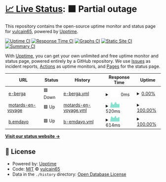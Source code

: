 # [📈 Live Status](https://vulcain65.github.io/upptime): <!--live status--> **🟧 Partial outage**

This repository contains the open-source uptime monitor and status page for [vulcain65](https://vulcain65.github.io/upptime), powered by [Upptime](https://github.com/upptime/upptime).

[![Uptime CI](https://github.com/vulcain65/upptime/workflows/Uptime%20CI/badge.svg)](https://github.com/vulcain65/upptime/actions?query=workflow%3A%22Uptime+CI%22)
[![Response Time CI](https://github.com/vulcain65/upptime/workflows/Response%20Time%20CI/badge.svg)](https://github.com/vulcain65/upptime/actions?query=workflow%3A%22Response+Time+CI%22)
[![Graphs CI](https://github.com/vulcain65/upptime/workflows/Graphs%20CI/badge.svg)](https://github.com/vulcain65/upptime/actions?query=workflow%3A%22Graphs+CI%22)
[![Static Site CI](https://github.com/vulcain65/upptime/workflows/Static%20Site%20CI/badge.svg)](https://github.com/vulcain65/upptime/actions?query=workflow%3A%22Static+Site+CI%22)
[![Summary CI](https://github.com/vulcain65/upptime/workflows/Summary%20CI/badge.svg)](https://github.com/vulcain65/upptime/actions?query=workflow%3A%22Summary+CI%22)

With [Upptime](https://upptime.js.org), you can get your own unlimited and free uptime monitor and status page, powered entirely by a GitHub repository. We use [Issues](https://github.com/vulcain65/upptime/issues) as incident reports, [Actions](https://github.com/vulcain65/upptime/actions) as uptime monitors, and [Pages](https://vulcain65.github.io/upptime) for the status page.

<!--start: status pages-->
<!-- This summary is generated by Upptime (https://github.com/upptime/upptime) -->
<!-- Do not edit this manually, your changes will be overwritten -->
<!-- prettier-ignore -->
| URL | Status | History | Response Time | Uptime |
| --- | ------ | ------- | ------------- | ------ |
| <img alt="" src="https://favicons.githubusercontent.com/e-berga.info" height="13"> [e-berga](https://e-berga.info) | 🟥 Down | [e-berga.yml](https://github.com/vulcain65/upptime/commits/HEAD/history/e-berga.yml) | <details><summary><img alt="Response time graph" src="./graphs/e-berga/response-time-week.png" height="20"> 0ms</summary><br><a href="https://vulcain65.github.io/upptime/history/e-berga"><img alt="Response time 843" src="https://img.shields.io/endpoint?url=https%3A%2F%2Fraw.githubusercontent.com%2Fvulcain65%2Fupptime%2FHEAD%2Fapi%2Fe-berga%2Fresponse-time.json"></a><br><a href="https://vulcain65.github.io/upptime/history/e-berga"><img alt="24-hour response time 0" src="https://img.shields.io/endpoint?url=https%3A%2F%2Fraw.githubusercontent.com%2Fvulcain65%2Fupptime%2FHEAD%2Fapi%2Fe-berga%2Fresponse-time-day.json"></a><br><a href="https://vulcain65.github.io/upptime/history/e-berga"><img alt="7-day response time 0" src="https://img.shields.io/endpoint?url=https%3A%2F%2Fraw.githubusercontent.com%2Fvulcain65%2Fupptime%2FHEAD%2Fapi%2Fe-berga%2Fresponse-time-week.json"></a><br><a href="https://vulcain65.github.io/upptime/history/e-berga"><img alt="30-day response time 665" src="https://img.shields.io/endpoint?url=https%3A%2F%2Fraw.githubusercontent.com%2Fvulcain65%2Fupptime%2FHEAD%2Fapi%2Fe-berga%2Fresponse-time-month.json"></a><br><a href="https://vulcain65.github.io/upptime/history/e-berga"><img alt="1-year response time 843" src="https://img.shields.io/endpoint?url=https%3A%2F%2Fraw.githubusercontent.com%2Fvulcain65%2Fupptime%2FHEAD%2Fapi%2Fe-berga%2Fresponse-time-year.json"></a></details> | <details><summary><a href="https://vulcain65.github.io/upptime/history/e-berga">0.00%</a></summary><a href="https://vulcain65.github.io/upptime/history/e-berga"><img alt="All-time uptime 73.39%" src="https://img.shields.io/endpoint?url=https%3A%2F%2Fraw.githubusercontent.com%2Fvulcain65%2Fupptime%2FHEAD%2Fapi%2Fe-berga%2Fuptime.json"></a><br><a href="https://vulcain65.github.io/upptime/history/e-berga"><img alt="24-hour uptime 0.00%" src="https://img.shields.io/endpoint?url=https%3A%2F%2Fraw.githubusercontent.com%2Fvulcain65%2Fupptime%2FHEAD%2Fapi%2Fe-berga%2Fuptime-day.json"></a><br><a href="https://vulcain65.github.io/upptime/history/e-berga"><img alt="7-day uptime 0.00%" src="https://img.shields.io/endpoint?url=https%3A%2F%2Fraw.githubusercontent.com%2Fvulcain65%2Fupptime%2FHEAD%2Fapi%2Fe-berga%2Fuptime-week.json"></a><br><a href="https://vulcain65.github.io/upptime/history/e-berga"><img alt="30-day uptime 7.10%" src="https://img.shields.io/endpoint?url=https%3A%2F%2Fraw.githubusercontent.com%2Fvulcain65%2Fupptime%2FHEAD%2Fapi%2Fe-berga%2Fuptime-month.json"></a><br><a href="https://vulcain65.github.io/upptime/history/e-berga"><img alt="1-year uptime 73.39%" src="https://img.shields.io/endpoint?url=https%3A%2F%2Fraw.githubusercontent.com%2Fvulcain65%2Fupptime%2FHEAD%2Fapi%2Fe-berga%2Fuptime-year.json"></a></details>
| <img alt="" src="https://favicons.githubusercontent.com/motards-en-voyage.com" height="13"> [motards-en-voyage](https://motards-en-voyage.com//robots.txt) | 🟩 Up | [motards-en-voyage.yml](https://github.com/vulcain65/upptime/commits/HEAD/history/motards-en-voyage.yml) | <details><summary><img alt="Response time graph" src="./graphs/motards-en-voyage/response-time-week.png" height="20"> 520ms</summary><br><a href="https://vulcain65.github.io/upptime/history/motards-en-voyage"><img alt="Response time 610" src="https://img.shields.io/endpoint?url=https%3A%2F%2Fraw.githubusercontent.com%2Fvulcain65%2Fupptime%2FHEAD%2Fapi%2Fmotards-en-voyage%2Fresponse-time.json"></a><br><a href="https://vulcain65.github.io/upptime/history/motards-en-voyage"><img alt="24-hour response time 475" src="https://img.shields.io/endpoint?url=https%3A%2F%2Fraw.githubusercontent.com%2Fvulcain65%2Fupptime%2FHEAD%2Fapi%2Fmotards-en-voyage%2Fresponse-time-day.json"></a><br><a href="https://vulcain65.github.io/upptime/history/motards-en-voyage"><img alt="7-day response time 520" src="https://img.shields.io/endpoint?url=https%3A%2F%2Fraw.githubusercontent.com%2Fvulcain65%2Fupptime%2FHEAD%2Fapi%2Fmotards-en-voyage%2Fresponse-time-week.json"></a><br><a href="https://vulcain65.github.io/upptime/history/motards-en-voyage"><img alt="30-day response time 580" src="https://img.shields.io/endpoint?url=https%3A%2F%2Fraw.githubusercontent.com%2Fvulcain65%2Fupptime%2FHEAD%2Fapi%2Fmotards-en-voyage%2Fresponse-time-month.json"></a><br><a href="https://vulcain65.github.io/upptime/history/motards-en-voyage"><img alt="1-year response time 610" src="https://img.shields.io/endpoint?url=https%3A%2F%2Fraw.githubusercontent.com%2Fvulcain65%2Fupptime%2FHEAD%2Fapi%2Fmotards-en-voyage%2Fresponse-time-year.json"></a></details> | <details><summary><a href="https://vulcain65.github.io/upptime/history/motards-en-voyage">100.00%</a></summary><a href="https://vulcain65.github.io/upptime/history/motards-en-voyage"><img alt="All-time uptime 99.99%" src="https://img.shields.io/endpoint?url=https%3A%2F%2Fraw.githubusercontent.com%2Fvulcain65%2Fupptime%2FHEAD%2Fapi%2Fmotards-en-voyage%2Fuptime.json"></a><br><a href="https://vulcain65.github.io/upptime/history/motards-en-voyage"><img alt="24-hour uptime 100.00%" src="https://img.shields.io/endpoint?url=https%3A%2F%2Fraw.githubusercontent.com%2Fvulcain65%2Fupptime%2FHEAD%2Fapi%2Fmotards-en-voyage%2Fuptime-day.json"></a><br><a href="https://vulcain65.github.io/upptime/history/motards-en-voyage"><img alt="7-day uptime 100.00%" src="https://img.shields.io/endpoint?url=https%3A%2F%2Fraw.githubusercontent.com%2Fvulcain65%2Fupptime%2FHEAD%2Fapi%2Fmotards-en-voyage%2Fuptime-week.json"></a><br><a href="https://vulcain65.github.io/upptime/history/motards-en-voyage"><img alt="30-day uptime 99.96%" src="https://img.shields.io/endpoint?url=https%3A%2F%2Fraw.githubusercontent.com%2Fvulcain65%2Fupptime%2FHEAD%2Fapi%2Fmotards-en-voyage%2Fuptime-month.json"></a><br><a href="https://vulcain65.github.io/upptime/history/motards-en-voyage"><img alt="1-year uptime 99.99%" src="https://img.shields.io/endpoint?url=https%3A%2F%2Fraw.githubusercontent.com%2Fvulcain65%2Fupptime%2FHEAD%2Fapi%2Fmotards-en-voyage%2Fuptime-year.json"></a></details>
| <img alt="" src="https://favicons.githubusercontent.com/b.emdayo.fr" height="13"> [b.emdayo](https://b.emdayo.fr/) | 🟩 Up | [b-emdayo.yml](https://github.com/vulcain65/upptime/commits/HEAD/history/b-emdayo.yml) | <details><summary><img alt="Response time graph" src="./graphs/b-emdayo/response-time-week.png" height="20"> 614ms</summary><br><a href="https://vulcain65.github.io/upptime/history/b-emdayo"><img alt="Response time 746" src="https://img.shields.io/endpoint?url=https%3A%2F%2Fraw.githubusercontent.com%2Fvulcain65%2Fupptime%2FHEAD%2Fapi%2Fb-emdayo%2Fresponse-time.json"></a><br><a href="https://vulcain65.github.io/upptime/history/b-emdayo"><img alt="24-hour response time 636" src="https://img.shields.io/endpoint?url=https%3A%2F%2Fraw.githubusercontent.com%2Fvulcain65%2Fupptime%2FHEAD%2Fapi%2Fb-emdayo%2Fresponse-time-day.json"></a><br><a href="https://vulcain65.github.io/upptime/history/b-emdayo"><img alt="7-day response time 614" src="https://img.shields.io/endpoint?url=https%3A%2F%2Fraw.githubusercontent.com%2Fvulcain65%2Fupptime%2FHEAD%2Fapi%2Fb-emdayo%2Fresponse-time-week.json"></a><br><a href="https://vulcain65.github.io/upptime/history/b-emdayo"><img alt="30-day response time 708" src="https://img.shields.io/endpoint?url=https%3A%2F%2Fraw.githubusercontent.com%2Fvulcain65%2Fupptime%2FHEAD%2Fapi%2Fb-emdayo%2Fresponse-time-month.json"></a><br><a href="https://vulcain65.github.io/upptime/history/b-emdayo"><img alt="1-year response time 746" src="https://img.shields.io/endpoint?url=https%3A%2F%2Fraw.githubusercontent.com%2Fvulcain65%2Fupptime%2FHEAD%2Fapi%2Fb-emdayo%2Fresponse-time-year.json"></a></details> | <details><summary><a href="https://vulcain65.github.io/upptime/history/b-emdayo">100.00%</a></summary><a href="https://vulcain65.github.io/upptime/history/b-emdayo"><img alt="All-time uptime 99.96%" src="https://img.shields.io/endpoint?url=https%3A%2F%2Fraw.githubusercontent.com%2Fvulcain65%2Fupptime%2FHEAD%2Fapi%2Fb-emdayo%2Fuptime.json"></a><br><a href="https://vulcain65.github.io/upptime/history/b-emdayo"><img alt="24-hour uptime 100.00%" src="https://img.shields.io/endpoint?url=https%3A%2F%2Fraw.githubusercontent.com%2Fvulcain65%2Fupptime%2FHEAD%2Fapi%2Fb-emdayo%2Fuptime-day.json"></a><br><a href="https://vulcain65.github.io/upptime/history/b-emdayo"><img alt="7-day uptime 100.00%" src="https://img.shields.io/endpoint?url=https%3A%2F%2Fraw.githubusercontent.com%2Fvulcain65%2Fupptime%2FHEAD%2Fapi%2Fb-emdayo%2Fuptime-week.json"></a><br><a href="https://vulcain65.github.io/upptime/history/b-emdayo"><img alt="30-day uptime 100.00%" src="https://img.shields.io/endpoint?url=https%3A%2F%2Fraw.githubusercontent.com%2Fvulcain65%2Fupptime%2FHEAD%2Fapi%2Fb-emdayo%2Fuptime-month.json"></a><br><a href="https://vulcain65.github.io/upptime/history/b-emdayo"><img alt="1-year uptime 99.96%" src="https://img.shields.io/endpoint?url=https%3A%2F%2Fraw.githubusercontent.com%2Fvulcain65%2Fupptime%2FHEAD%2Fapi%2Fb-emdayo%2Fuptime-year.json"></a></details>

<!--end: status pages-->

[**Visit our status website →**](https://vulcain65.github.io/upptime)

## 📄 License

- Powered by: [Upptime](https://github.com/upptime/upptime)
- Code: [MIT](./LICENSE) © [vulcain65](https://vulcain65.github.io/upptime)
- Data in the `./history` directory: [Open Database License](https://opendatacommons.org/licenses/odbl/1-0/)
